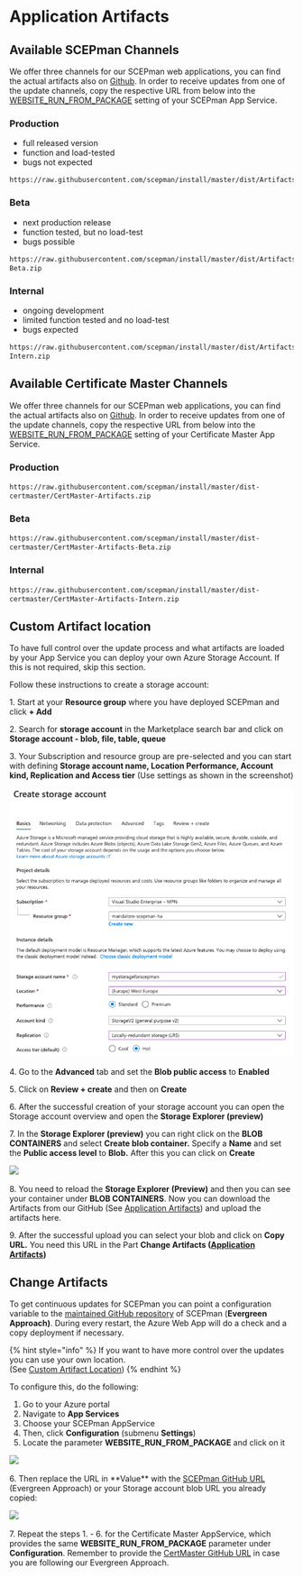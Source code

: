 # Application Artifacts

## Available SCEPman Channels

We offer three channels for our SCEPman web applications, you can find the actual artifacts also on [Github](https://github.com/scepman/install/tree/master/dist). In order to receive updates from one of the update channels, copy the respective URL from below into the [WEBSITE\_RUN\_FROM\_PACKAGE](application-settings/basics.md#website\_run\_from\_package) setting of your SCEPman App Service.

### Production

* full released version
* function and load-tested
* bugs not expected

```
https://raw.githubusercontent.com/scepman/install/master/dist/Artifacts.zip
```

### Beta

* next production release
* function tested, but no load-test
* bugs possible

```
https://raw.githubusercontent.com/scepman/install/master/dist/Artifacts-Beta.zip
```

### Internal

* ongoing development
* limited function tested and no load-test
* bugs expected

```
https://raw.githubusercontent.com/scepman/install/master/dist/Artifacts-Intern.zip
```

## Available Certificate Master Channels

We offer three channels for our SCEPman web applications, you can find the actual artifacts also on [Github](https://github.com/scepman/install/tree/master/dist-certmaster). In order to receive updates from one of the update channels, copy the respective URL from below into the [WEBSITE\_RUN\_FROM\_PACKAGE](../../certmaster-configuration/application-settings/basics.md#website\_run\_from\_package) setting of your Certificate Master App Service.

### Production

```
https://raw.githubusercontent.com/scepman/install/master/dist-certmaster/CertMaster-Artifacts.zip
```

### Beta

```
https://raw.githubusercontent.com/scepman/install/master/dist-certmaster/CertMaster-Artifacts-Beta.zip
```

### Internal

```
https://raw.githubusercontent.com/scepman/install/master/dist-certmaster/CertMaster-Artifacts-Intern.zip
```

## Custom Artifact location

To have full control over the update process and what artifacts are loaded by your App Service you can deploy your own Azure Storage Account. If this is not required, skip this section.

Follow these instructions to create a storage account:

1\. Start at your **Resource group** where you have deployed SCEPman and click **+ Add**

2\. Search for **storage account** in the Marketplace search bar and click on **Storage account - blob, file, table, queue**

3\. Your Subscription and resource group are pre-selected and you can start with defining **Storage account name, Location Performance, Account kind, Replication and Access tier** (Use settings as shown in the screenshot)

![](../../../.gitbook/assets/image.png)

4\. Go to the **Advanced** tab and set the **Blob public access** to **Enabled**

5\. Click on **Review + create** and then on **Create**

6\. After the successful creation of your storage account you can open the Storage account overview and open the **Storage Explorer (preview)**

7\. In the **Storage Explorer (preview)** you can right click on the **BLOB CONTAINERS** and select **Create blob container.** Specify a **Name** and set the **Public access level** to **Blob.** After this you can click on **Create**

![](../../.gitbook/assets/screenshot-2020-07-09-at-17.20.42.png)

8\. You need to reload the **Storage Explorer (Preview)** and then you can see your container under **BLOB CONTAINERS**. Now you can download the Artifacts from our GitHub (See [Application Artifacts](application-artifacts.md#available-channels)) and upload the artifacts here.

9\. After the successful upload you can select your blob and click on **Copy URL.** You need this URL in the Part **Change Artifacts (**[**Application Artifacts**](application-artifacts.md#change-artifacts)**)**

## Change Artifacts

To get continuous updates for SCEPman you can point a configuration variable to the [maintained GitHub repository](https://github.com/scepman/install) of SCEPman (**Evergreen Approach)**. During every restart, the Azure Web App will do a check and a copy deployment if necessary.

{% hint style="info" %}
If you want to have more control over the updates you can use your own location.\
(See [Custom Artifact Location](application-artifacts.md#custom-artifact-location))
{% endhint %}

To configure this, do the following:

1. Go to your Azure portal
2. Navigate to **App Services**
3. Choose your SCEPman AppService
4. Then, click **Configuration** (submenu **Settings**)
5. Locate the parameter **WEBSITE\_RUN\_FROM\_PACKAGE** and click on it

![](<../../../.gitbook/assets/scepman\_optional2 (3) (3) (3) (3) (3) (3) (3) (2) (1) (1) (1) (1) (1) (1) (1) (1) (1) (1) (1) (1) (4).png>)

6\. Then replace the URL in \*\*Value\*\* with the [SCEPman GitHub URL](application-artifacts.md#available-scepman-channels) (Evergreen Approach) or your Storage account blob URL you already copied:

![](../../.gitbook/assets/2021-10-08-16\_40\_54-scepman02testservicename-microsoft-azure-and-10-more-pages-c4a8-ehamed-mic.png)

7\. Repeat the steps 1. - 6. for the Certificate Master AppService, which provides the same **WEBSITE\_RUN\_FROM\_PACKAGE** parameter under **Configuration**. Remember to provide the [CertMaster GitHub URL](application-artifacts.md#available-certificate-master-channels) in case you are following our Evergreen Approach.
